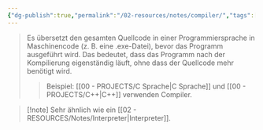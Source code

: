 ```yaml
---
{"dg-publish":true,"permalink":"/02-resources/notes/compiler/","tags":["informatik/code"],"noteIcon":"","updated":"2025-09-10T16:32:59.193+02:00"}
---
```


>Es übersetzt den gesamten Quellcode in einer Programmiersprache in Maschinencode (z. B. eine .exe-Datei), bevor das Programm ausgeführt wird. 
>Das bedeutet, dass das Programm nach der Kompilierung eigenständig läuft, ohne dass der Quellcode mehr benötigt wird. 
>>Beispiel: [[00 - PROJECTS/C Sprache\|C Sprache]] und [[00 - PROJECTS/C++\|C++]] verwenden Compiler.

>[!note] Sehr ähnlich wie ein [[02 - RESOURCES/Notes/Interpreter\|Interpreter]].